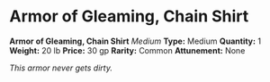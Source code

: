 # Armor of Gleaming, Chain Shirt

**Armor of Gleaming, Chain Shirt**
_Medium_
**Type:** Medium
**Quantity:** 1
**Weight:** 20 lb
**Price:** 30 gp
**Rarity:** Common
**Attunement:** None

*This armor never gets dirty.*
